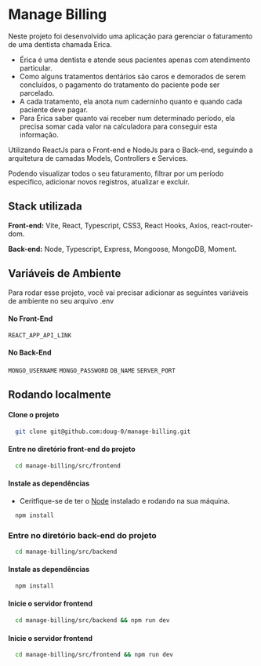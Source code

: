 
# Manage Billing

Neste projeto foi desenvolvido uma aplicação para gerenciar o faturamento de uma dentista chamada Erica.

- Érica é uma dentista e atende seus pacientes apenas com atendimento particular.
- Como alguns tratamentos dentários são caros e demorados de serem concluídos, o
pagamento do tratamento do paciente pode ser parcelado.
- A cada tratamento, ela anota num caderninho quanto e quando cada paciente deve pagar.
- Para Érica saber quanto vai receber num determinado período, ela precisa somar cada valor
na calculadora para conseguir esta informação.

Utilizando ReactJs para o Front-end e NodeJs para o Back-end, seguindo a arquitetura de camadas Models, Controllers e Services.

Podendo visualizar todos o seu faturamento, filtrar por um período especifico, adicionar novos registros, atualizar e excluir.


## Stack utilizada

**Front-end:** Vite, React, Typescript, CSS3, React Hooks, Axios, react-router-dom.

**Back-end:** Node, Typescript, Express, Mongoose, MongoDB, Moment.


## Variáveis de Ambiente

Para rodar esse projeto, você vai precisar adicionar as seguintes variáveis de ambiente no seu arquivo .env

#### No Front-End
`REACT_APP_API_LINK`

#### No Back-End
`MONGO_USERNAME`
`MONGO_PASSWORD`
`DB_NAME`
`SERVER_PORT`


## Rodando localmente

#### Clone o projeto

```bash
  git clone git@github.com:doug-0/manage-billing.git
```

#### Entre no diretório front-end do projeto

```bash
  cd manage-billing/src/frontend
```

#### Instale as dependências
- Ceritfique-se de ter o [Node](https://nodejs.org/pt-br/) instalado e rodando na sua máquina.


```bash
  npm install
```

### Entre no diretório back-end do projeto

```bash
  cd manage-billing/src/backend
```

#### Instale as dependências

```bash
  npm install
```

#### Inicie o servidor frontend

```bash
  cd manage-billing/src/backend && npm run dev
```

#### Inicie o servidor frontend

```bash
  cd manage-billing/src/frontend && npm run dev
```

